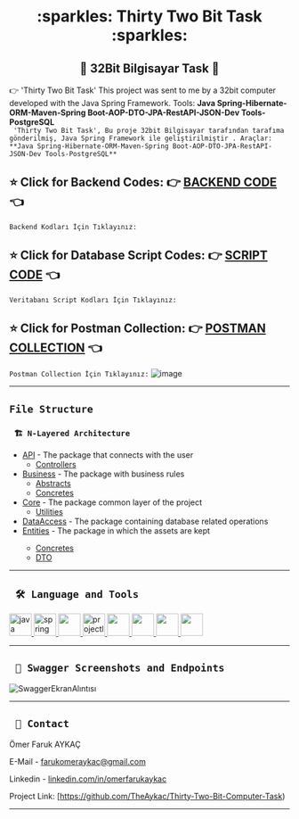 <div align="center"><h1> :sparkles: Thirty Two Bit Task :sparkles: </h1> </div>
<div align="center"><h2> 🚥 32Bit Bilgisayar Task 🚥 </h2> </div>

:point_right:  'Thirty Two Bit Task' This project was sent to me by a 32bit computer developed with the Java Spring Framework. Tools: **Java Spring-Hibernate-ORM-Maven-Spring Boot-AOP-DTO-JPA-RestAPI-JSON-Dev Tools-PostgreSQL**
<br/>
 ``` 'Thirty Two Bit Task', Bu proje 32bit Bilgisayar tarafından tarafıma gönderilmiş, Java Spring Framework ile geliştirilmiştir . Araçlar: **Java Spring-Hibernate-ORM-Maven-Spring Boot-AOP-DTO-JPA-RestAPI-JSON-Dev Tools-PostgreSQL**```
<br/>



<b><h2> :star: Click for Backend Codes: :point_right: <a href="https://github.com/TheAykac/Thirty-Two-Bit-Computer-Task/tree/main/thirtyTwoBit">BACKEND CODE </a> :point_left: </h2></b> 
``` Backend Kodları İçin Tıklayınız: ```
<b><h2> :star: Click for Database Script Codes: :point_right: <a href="https://github.com/TheAykac/Thirty-Two-Bit-Computer-Task/blob/main/thirtyTwoBit/Database-Script.txt">SCRIPT CODE</a> :point_left: </h2></b>
``` Veritabanı Script Kodları İçin Tıklayınız: ```

<b><h2> :star: Click for Postman Collection: :point_right: <a href="https://github.com/TheAykac/Thirty-Two-Bit-Computer-Task/blob/main/ThirtyTwoBit.postman_test_run.json">POSTMAN COLLECTION</a> :point_left: </h2></b> 
``` Postman Collection İçin Tıklayınız: ```
![image](https://user-images.githubusercontent.com/101461108/189402324-d77deef2-681f-47a0-a0bd-fc1707de0db7.png)


---
## `File Structure` 

### ` 🏗️ N-Layered Architecture`
  
<ul>
        <li><a href="https://github.com/TheAykac/Thirty-Two-Bit-Computer-Task/tree/main/thirtyTwoBit/src/main/java/com/example/thirtyTwoBit/api/">API</a> - The package that connects with the user
            <ul>
                <li><a href="https://github.com/TheAykac/Thirty-Two-Bit-Computer-Task/tree/main/thirtyTwoBit/src/main/java/com/example/thirtyTwoBit/api/controllers">Controllers</a> </li>
                </ul>
        </li>
        <li><a href="https://github.com/TheAykac/Thirty-Two-Bit-Computer-Task/tree/main/thirtyTwoBit/src/main/java/com/example/thirtyTwoBit/business">Business</a> - The package with business rules
            <ul>
                <li><a href="https://github.com/TheAykac/Thirty-Two-Bit-Computer-Task/tree/main/thirtyTwoBit/src/main/java/com/example/thirtyTwoBit/business/abstracts">Abstracts</a> </li>
                <li><a href="https://github.com/TheAykac/Thirty-Two-Bit-Computer-Task/tree/main/thirtyTwoBit/src/main/java/com/example/thirtyTwoBit/business/concretes">Concretes</a> </li>
                 </ul>
        </li>
        <li><a href="https://github.com/TheAykac/Thirty-Two-Bit-Computer-Task/tree/main/thirtyTwoBit/src/main/java/com/example/thirtyTwoBit/core">Core</a> - The package common layer of the project
            <ul>
              <li><a href="https://github.com/TheAykac/Thirty-Two-Bit-Computer-Task/tree/main/thirtyTwoBit/src/main/java/com/example/thirtyTwoBit/core/utilities">Utilities</a> </li>
            </ul>
        </li>
        <li><a href="https://github.com/TheAykac/Thirty-Two-Bit-Computer-Task/tree/main/thirtyTwoBit/src/main/java/com/example/thirtyTwoBit/dataAccess">DataAccess</a> - The package containing database related operations
            </li>
        <li><a href="https://github.com/Yuksel-Can/Rent-A-Car-Project/tree/main/rentACarProject/rentACarProject/src/main/java/com/turkcell/rentACarProject/entities">Entities</a> - The package in which the assets are kept
           </li>
         <ul>                
              <li><a href="https://github.com/TheAykac/Thirty-Two-Bit-Computer-Task/tree/main/thirtyTwoBit/src/main/java/com/example/thirtyTwoBit/entities/concretes">Concretes</a> </li>
             
<li><a href="https://github.com/TheAykac/Thirty-Two-Bit-Computer-Task/tree/main/thirtyTwoBit/src/main/java/com/example/thirtyTwoBit/entities/dtos">DTO</a>                       </li>
            </ul>
        </li>
    </ul>

---

  
  ## ` 🛠️ Language and Tools` 
<p align="left"> <a href="https://www.java.com" target="_blank"> <img src="https://raw.githubusercontent.com/devicons/devicon/master/icons/java/java-original.svg" alt="java" width="40" height="40"/> </a> <a href="https://spring.io/" target="_blank"> <img src="https://www.vectorlogo.zone/logos/springio/springio-icon.svg" alt="spring" width="40" height="40"/> </a>
<a href="https://www.postgresql.org/" target="_blank"> <img src="https://upload.wikimedia.org/wikipedia/commons/2/29/Postgresql_elephant.svg" width="40"height="40"/>
<a href="https://projectlombok.org/" target="_blank"> <img src="https://avatars.githubusercontent.com/u/45949248?s=200&v=4" alt="projectlombok" width="40" height="40"/> 
<a href="https://hibernate.org/" target="_blank"> <img src="https://cdn.freebiesupply.com/logos/large/2x/hibernate-logo-png-transparent.png" width="40" height="40"/> 
<a href="https://swagger.io/" target="_blank"> <img src="https://seeklogo.com/images/S/swagger-logo-A49F73BAF4-seeklogo.com.png" width="40" height="40"/> 
<a href="https://spring.io/projects/spring-data-jpa" target="_blank"> <img src="https://huongdanjava.com/wp-content/uploads/2018/01/spring-data.png" width="40"height="40"/>
<a href="https://id.heroku.com/" target="_blank"> <img src="https://cdn-icons-png.flaticon.com/512/873/873120.png" width="40" height="40"/> 
</a>
</p>
 
 ---
  

  
 
  ## ` 🔭 Swagger Screenshots and Endpoints`  ###

 ![SwaggerEkranAlıntısı](https://user-images.githubusercontent.com/101461108/189408343-e662fe38-c28e-4dec-b3de-fd414372c971.jpg)

  
  
 
---
 

 
 




## ` 📧 Contact`

Ömer Faruk AYKAÇ

E-Mail - [farukomeraykac@gmail.com](mailto:farukomeraykac@gmail.com)

Linkedin - [linkedin.com/in/omerfarukaykac](https://www.linkedin.com/in/omerfarukaykac/)

Project Link: [https://github.com/TheAykac/Thirty-Two-Bit-Computer-Task)

---


